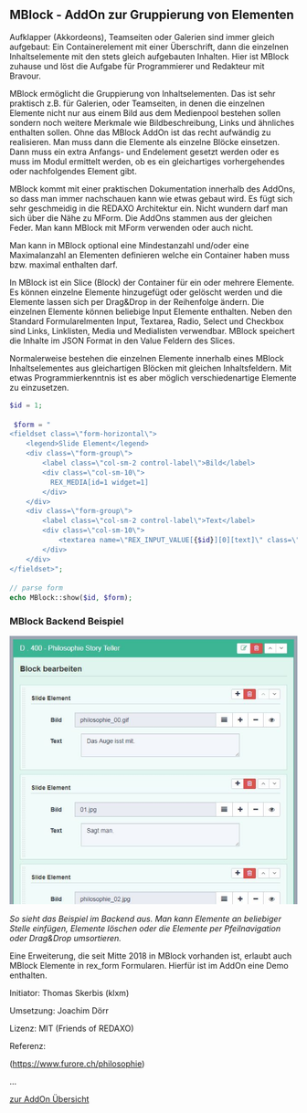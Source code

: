 ## MBlock - AddOn zur Gruppierung von Elementen

Aufklapper (Akkordeons), Teamseiten oder Galerien sind immer gleich aufgebaut: Ein Containerelement mit einer Überschrift, dann die einzelnen Inhaltselemente mit den stets gleich aufgebauten Inhalten. Hier ist MBlock zuhause und löst die Aufgabe für Programmierer und Redakteur mit Bravour.

MBlock ermöglicht die Gruppierung von Inhaltselementen. Das ist sehr praktisch z.B. für Galerien, oder Teamseiten, in denen die einzelnen Elemente nicht nur aus einem Bild aus dem Medienpool bestehen sollen sondern noch weitere Merkmale wie Bildbeschreibung, Links und ähnliches enthalten sollen. Ohne das MBlock AddOn ist das recht aufwändig zu realisieren. Man muss dann die Elemente als einzelne Blöcke einsetzen. Dann muss ein extra Anfangs- und Endelement gesetzt werden oder es muss im Modul ermittelt werden, ob es ein gleichartiges vorhergehendes oder nachfolgendes Element gibt.

MBlock kommt mit einer praktischen Dokumentation innerhalb des AddOns, so dass man immer nachschauen kann wie etwas gebaut wird. Es fügt sich sehr geschmeidig in die REDAXO Architektur ein. Nicht wundern darf man sich über die Nähe zu MForm. Die AddOns stammen aus der gleichen Feder. Man kann MBlock mit MForm verwenden oder auch nicht.

Man kann in MBlock optional eine Mindestanzahl und/oder eine Maximalanzahl an Elementen definieren welche ein Container haben muss bzw. maximal enthalten darf.

In MBlock ist ein Slice (Block) der Container für ein oder mehrere Elemente. Es können einzelne Elemente hinzugefügt oder gelöscht werden und die Elemente lassen sich per Drag&Drop in der Reihenfolge ändern. Die einzelnen Elemente können beliebige Input Elemente enthalten. Neben den Standard Formularelmenten Input, Textarea, Radio, Select und Checkbox sind Links, Linklisten, Media und Medialisten verwendbar. MBlock speichert die Inhalte im JSON Format in den Value Feldern des Slices.

Normalerweise bestehen die einzelnen Elemente innerhalb eines MBlock Inhaltselementes aus gleichartigen Blöcken mit gleichen Inhaltsfeldern. Mit etwas Programmierkenntnis ist es aber möglich verschiedenartige Elemente zu einzusetzen.

```php
$id = 1;

 $form = "
<fieldset class=\"form-horizontal\">
    <legend>Slide Element</legend>        
    <div class=\"form-group\">
        <label class=\"col-sm-2 control-label\">Bild</label>
        <div class=\"col-sm-10\">
          REX_MEDIA[id=1 widget=1]
        </div>
    </div>
    <div class=\"form-group\">
        <label class=\"col-sm-2 control-label\">Text</label>
        <div class=\"col-sm-10\">
            <textarea name=\"REX_INPUT_VALUE[{$id}][0][text]\" class=\"form-control\"></textarea>
        </div>
    </div>   
</fieldset>";
        
// parse form
echo MBlock::show($id, $form);
```

### MBlock Backend Beispiel

<img src="images/mblock-backend-beispiel.JPG" alt="MBlock Beispiel im Backend">

_So sieht das Beispiel im Backend aus. Man kann Elemente an beliebiger Stelle einfügen, Elemente löschen oder die Elemente per Pfeilnavigation oder Drag&Drop umsortieren._

Eine Erweiterung, die seit Mitte 2018 in MBlock vorhanden ist, erlaubt auch MBlock Elemente in rex_form Formularen. Hierfür ist im AddOn eine Demo enthalten.

Initiator: Thomas Skerbis (klxm)

Umsetzung: Joachim Dörr

Lizenz: MIT (Friends of REDAXO)

Referenz:

(https://www.furore.ch/philosophie)

...

[zur AddOn Übersicht](/)